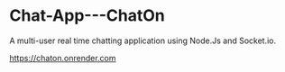 # Chat-App---ChatOn

 A multi-user real time chatting application using Node.Js and Socket.io.

https://chaton.onrender.com
